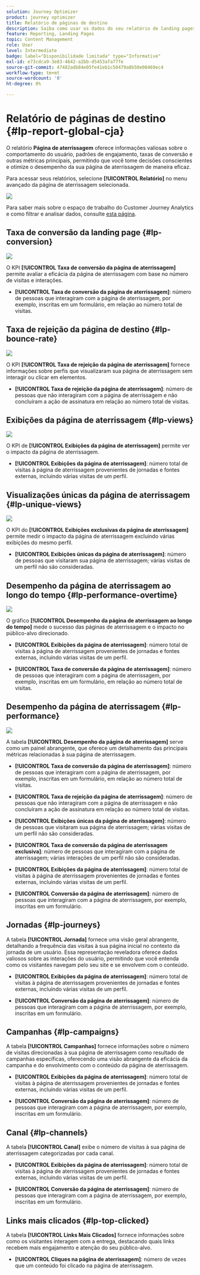 ```yaml
---
solution: Journey Optimizer
product: journey optimizer
title: Relatório de páginas de destino
description: Saiba como usar os dados do seu relatório de landing pages
feature: Reporting, Landing Pages
topic: Content Management
role: User
level: Intermediate
badge: label="Disponibilidade limitada" type="Informative"
exl-id: e73cdca9-3e83-4642-a2bb-d5453afa77fe
source-git-commit: 47482adb84e05fe41eb1c50479a8b50e00469ec4
workflow-type: tm+mt
source-wordcount: '0'
ht-degree: 0%

---
```


# Relatório de páginas de destino {#lp-report-global-cja}

O relatório **Página de aterrissagem** oferece informações valiosas sobre o comportamento do usuário, padrões de engajamento, taxas de conversão e outras métricas principais, permitindo que você tome decisões conscientes e otimize o desempenho da sua página de aterrissagem de maneira eficaz.

Para acessar seus relatórios, selecione **[!UICONTROL Relatório]** no menu avançado da página de aterrissagem selecionada.

![](assets/cja-lp.png)

Para saber mais sobre o espaço de trabalho do Customer Journey Analytics e como filtrar e analisar dados, consulte [esta página](https://experienceleague.adobe.com/en/docs/analytics-platform/using/cja-workspace/home).

## Taxa de conversão da landing page {#lp-conversion}

![](assets/cja-lp-conversion-rate.png)

O KPI **[!UICONTROL Taxa de conversão da página de aterrissagem]** permite avaliar a eficácia da página de aterrissagem com base no número de visitas e interações.

* **[!UICONTROL Taxa de conversão da página de aterrissagem]**: número de pessoas que interagiram com a página de aterrissagem, por exemplo, inscritas em um formulário, em relação ao número total de visitas.

## Taxa de rejeição da página de destino {#lp-bounce-rate}

![](assets/cja-lp-bounce-rate.png)

O KPI **[!UICONTROL Taxa de rejeição da página de aterrissagem]** fornece informações sobre perfis que visualizaram sua página de aterrissagem sem interagir ou clicar em elementos.

* **[!UICONTROL Taxa de rejeição da página de aterrissagem]**: número de pessoas que não interagiram com a página de aterrissagem e não concluíram a ação de assinatura em relação ao número total de visitas.

## Exibições da página de aterrissagem {#lp-views}

![](assets/cja-lp-views.png)

O KPI de **[!UICONTROL Exibições da página de aterrissagem]** permite ver o impacto da página de aterrissagem.

* **[!UICONTROL Exibições da página de aterrissagem]**: número total de visitas à página de aterrissagem provenientes de jornadas e fontes externas, incluindo várias visitas de um perfil.

## Visualizações únicas da página de aterrissagem {#lp-unique-views}

![](assets/cja-lp-unique-views.png)

O KPI do **[!UICONTROL Exibições exclusivas da página de aterrissagem]** permite medir o impacto da página de aterrissagem excluindo várias exibições do mesmo perfil.

* **[!UICONTROL Exibições únicas da página de aterrissagem]**: número de pessoas que visitaram sua página de aterrissagem; várias visitas de um perfil não são consideradas.

## Desempenho da página de aterrissagem ao longo do tempo {#lp-performance-overtime}

![](assets/cja-lp-performance-overtime.png)

O gráfico **[!UICONTROL Desempenho da página de aterrissagem ao longo do tempo]** mede o sucesso das páginas de aterrissagem e o impacto no público-alvo direcionado.

* **[!UICONTROL Exibições da página de aterrissagem]**: número total de visitas à página de aterrissagem provenientes de jornadas e fontes externas, incluindo várias visitas de um perfil.

* **[!UICONTROL Taxa de conversão da página de aterrissagem]**: número de pessoas que interagiram com a página de aterrissagem, por exemplo, inscritas em um formulário, em relação ao número total de visitas.

## Desempenho da página de aterrissagem {#lp-performance}

![](assets/cja-lp-performance.png)

A tabela **[!UICONTROL Desempenho da página de aterrissagem]** serve como um painel abrangente, que oferece um detalhamento das principais métricas relacionadas à sua página de aterrissagem.

* **[!UICONTROL Taxa de conversão da página de aterrissagem]**: número de pessoas que interagiram com a página de aterrissagem, por exemplo, inscritas em um formulário, em relação ao número total de visitas.

* **[!UICONTROL Taxa de rejeição da página de aterrissagem]**: número de pessoas que não interagiram com a página de aterrissagem e não concluíram a ação de assinatura em relação ao número total de visitas.

* **[!UICONTROL Exibições únicas da página de aterrissagem]**: número de pessoas que visitaram sua página de aterrissagem; várias visitas de um perfil não são consideradas.

* **[!UICONTROL Taxa de conversão da página de aterrissagem exclusiva]**: número de pessoas que interagiram com a página de aterrissagem; várias interações de um perfil não são consideradas.

* **[!UICONTROL Exibições da página de aterrissagem]**: número total de visitas à página de aterrissagem provenientes de jornadas e fontes externas, incluindo várias visitas de um perfil.

* **[!UICONTROL Conversão da página de aterrissagem]**: número de pessoas que interagiram com a página de aterrissagem, por exemplo, inscritas em um formulário.

## Jornadas {#lp-journeys}

A tabela **[!UICONTROL Jornada]** fornece uma visão geral abrangente, detalhando a frequência das visitas à sua página inicial no contexto da jornada de um usuário. Essa representação reveladora oferece dados valiosos sobre as interações do usuário, permitindo que você entenda como os visitantes navegam pelo seu site e se envolvem com o conteúdo.

* **[!UICONTROL Exibições da página de aterrissagem]**: número total de visitas à página de aterrissagem provenientes de jornadas e fontes externas, incluindo várias visitas de um perfil.

* **[!UICONTROL Conversão da página de aterrissagem]**: número de pessoas que interagiram com a página de aterrissagem, por exemplo, inscritas em um formulário.

## Campanhas {#lp-campaigns}

A tabela **[!UICONTROL Campanhas]** fornece informações sobre o número de visitas direcionadas à sua página de aterrissagem como resultado de campanhas específicas, oferecendo uma visão abrangente da eficácia da campanha e do envolvimento com o conteúdo da página de aterrissagem.

* **[!UICONTROL Exibições da página de aterrissagem]**: número total de visitas à página de aterrissagem provenientes de jornadas e fontes externas, incluindo várias visitas de um perfil.

* **[!UICONTROL Conversão da página de aterrissagem]**: número de pessoas que interagiram com a página de aterrissagem, por exemplo, inscritas em um formulário.

## Canal {#lp-channels}

A tabela **[!UICONTROL Canal]** exibe o número de visitas à sua página de aterrissagem categorizadas por cada canal.

* **[!UICONTROL Exibições da página de aterrissagem]**: número total de visitas à página de aterrissagem provenientes de jornadas e fontes externas, incluindo várias visitas de um perfil.

* **[!UICONTROL Conversão da página de aterrissagem]**: número de pessoas que interagiram com a página de aterrissagem, por exemplo, inscritas em um formulário.

## Links mais clicados {#lp-top-clicked}

A tabela **[!UICONTROL Links Mais Clicados]** fornece informações sobre como os visitantes interagem com a entrega, destacando quais links recebem mais engajamento e atenção do seu público-alvo.

* **[!UICONTROL Cliques na página de aterrissagem]**: número de vezes que um conteúdo foi clicado na página de aterrissagem.

